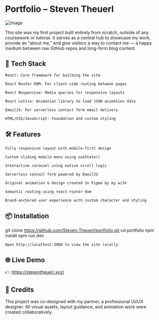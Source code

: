 <h1>Portfolio – Steven Theuerl</h1> 

![image](https://github.com/user-attachments/assets/c77002ac-f5ac-4d39-ab75-c2449e317cc5)

This site was my first project built entirely from scratch, outside of any coursework or tutorial. It serves as a central hub to showcase my work, provide an “about me,” and give visitors a way to contact me — a happy medium between raw GitHub repos and long-form blog content.

<h2>🚀 Tech Stack</h2>

    React: Core framework for building the site

    React Router DOM: For client-side routing between pages

    React Responsive: Media queries for responsive layouts

    React Lottie: Animation library to load JSON animation data

    EmailJS: For serverless contact form email delivery

    HTML/CSS/JavaScript: Foundation and custom styling

<h2>🛠️ Features</h2>

    Fully responsive layout with mobile-first design

    Custom sliding mobile menu using useState()

    Interactive carousel using native scroll logic

    Serverless contact form powered by EmailJS

    Original animation & design created in Figma by my wife

    Semantic routing using react-router-dom

    Brand-anchored user experience with custom character and styling

<h2>📦 Installation</h2>

git clone https://github.com/Steven-Theuerl/portfolio.git
cd portfolio
npm install
npm run dev

    Open http://localhost:3000 to view the site locally.

<h2>🌐 Live Demo</h2>

👉 https://steventheuerl.xyz/

<h2>🎨 Credits</h2>

This project was co-designed with my partner, a professional UI/UX designer. All visual assets, layout guidance, and animation work were created collaboratively.

